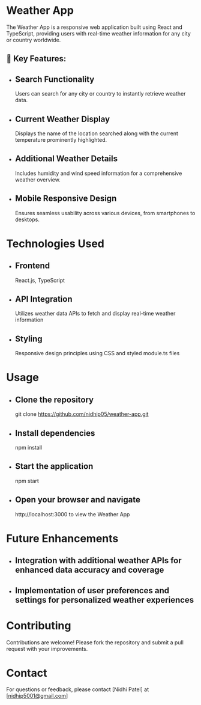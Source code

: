 # Weather App

The Weather App is a responsive web application built using React and TypeScript, providing users with real-time weather information for any city or country worldwide.

## 🚀 Key Features: 

- ## Search Functionality
  Users can search for any city or country to instantly retrieve weather data.
- ## Current Weather Display
  Displays the name of the location searched along with the current temperature prominently highlighted.
- ## Additional Weather Details
  Includes humidity and wind speed information for a comprehensive weather overview.
- ## Mobile Responsive Design
  Ensures seamless usability across various devices, from smartphones to desktops.

# Technologies Used

 - ## Frontend
   React.js, TypeScript
 - ## API Integration
   Utilizes weather data APIs to fetch and display real-time weather information
 - ## Styling
   Responsive design principles using CSS and styled module.ts files

# Usage
 - ## Clone the repository
   git clone https://github.com/nidhip05/weather-app.git
 - ## Install dependencies
   npm install
 - ## Start the application
   npm start
 - ## Open your browser and navigate
   http://localhost:3000 to view the Weather App

# Future Enhancements
 - ## Integration with additional weather APIs for enhanced data accuracy and coverage
 - ## Implementation of user preferences and settings for personalized weather experiences

# Contributing
Contributions are welcome! Please fork the repository and submit a pull request with your improvements.

# Contact
For questions or feedback, please contact [Nidhi Patel] at [nidhip5001@gmail.com]

   
